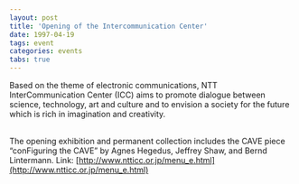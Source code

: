 ```yaml
---
layout: post
title: 'Opening of the Intercommunication Center'
date: 1997-04-19
tags: event
categories: events
tabs: true
---
```


Based on the theme of electronic communications, NTT InterCommunication Center (ICC) aims to promote dialogue between science, technology, art and culture and to envision a society for the future which is rich in imagination and creativity.<br><br>

The opening exhibition and permanent collection includes the CAVE piece &ldquo;conFiguring the CAVE&rdquo; by Agnes Hegedus, Jeffrey Shaw, and Bernd Lintermann.
Link: [http://www.ntticc.or.jp/menu_e.html](http://www.ntticc.or.jp/menu_e.html)
